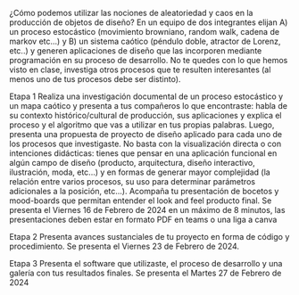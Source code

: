 ¿Cómo podemos utilizar las nociones de aleatoriedad y caos en la producción de objetos de diseño? En un equipo de dos integrantes elijan A) un proceso estocástico (movimiento browniano, random walk, cadena de markov etc…) y B) un sistema caótico (péndulo doble, atractor de Lorenz, etc..) y generen aplicaciones de diseño que las incorporen mediante programación en su proceso de desarrollo. No te quedes con lo que hemos visto en clase, investiga otros procesos que te resulten interesantes (al menos uno de tus procesos debe ser distinto).

Etapa 1 
Realiza una investigación documental de un proceso estocástico y un mapa caótico y presenta a tus compañeros lo que encontraste:  habla de su contexto histórico/cultural de producción, sus aplicaciones y explica el proceso y el algoritmo que vas a utilizar en tus propias palabras.  Luego, presenta una propuesta de proyecto de diseño aplicado para cada uno de los procesos que investigaste. No basta con la visualización directa o con intenciones didácticas: tienes que pensar en una aplicación funcional en algún campo de diseño (producto, arquitectura, diseño interactivo, ilustración, moda, etc...) y en formas de generar mayor complejidad (la relación entre varios procesos, su uso para determinar parámetros adicionales a la posición, etc...). Acompaña tu presentación de bocetos y mood-boards que permitan entender el look and feel producto final. Se presenta el Viernes 16 de  Febrero de 2024 en un máximo de 8 minutos, las presentaciones deben estar en formato PDF en teams o una liga a canva 

Etapa 2
Presenta avances sustanciales de tu proyecto en forma de código y procedimiento. Se presenta el Viernes 23 de Febrero de 2024. 

Etapa 3
Presenta el software que utilizaste, el proceso de desarrollo y una galería con tus resultados finales. Se presenta el Martes 27 de Febrero de 2024 
